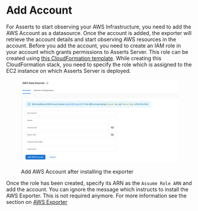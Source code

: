 # Add Account

For Asserts to start observing your AWS Infrastructure, you need to add the AWS Account as a datasource. Once the account is added, the exporter will retrieve the account details and start observing AWS resources in the account. Before you add the account, you need to create an IAM role in your account which grants permissions to Asserts Server. This role can be created using [this CloudFormation template](https://s3.us-west-2.amazonaws.com/downloads.asserts.ai/aws-integration/ecs/v3/iam-role-with-trust-relationship.yaml). While creating this CloudFormation stack, you need to specify the role which is assigned to the EC2 instance on which Asserts Server is deployed.

<figure><img src="../../../.gitbook/assets/image (1) (1) (1) (1).png" alt=""><figcaption><p>Add AWS Account after installing the exporter</p></figcaption></figure>

Once the role has been created, specify its ARN as the `Assume Role ARN` and add the account. You can ignore the message which instructs to install the AWS Exporter. This is not required anymore. For more information see the section on [AWS Exporter](../aws-cloudwatch/aws-exporter.md)&#x20;

